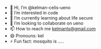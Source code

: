 - 👋 Hi, I’m @kelman-celis-ueno
- 👀 I’m interested in code
- 🌱 I’m currently learning about life secure
- 💞️ I’m looking to collaborate on ueno
- 📫 How to reach me kelmants@gmail.com
- 😄 Pronouns: kel
- ⚡ Fun fact: mosquito is .....

<!---
kelman-celis-ueno/kelman-celis-ueno is a ✨ special ✨ repository because its `README.md` (this file) appears on your GitHub profile.
You can click the Preview link to take a look at your changes.
--->
